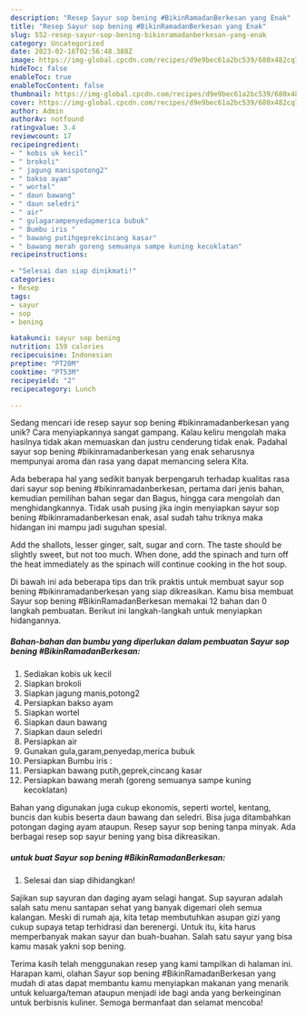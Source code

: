 ```yaml
---
description: "Resep Sayur sop bening #BikinRamadanBerkesan yang Enak"
title: "Resep Sayur sop bening #BikinRamadanBerkesan yang Enak"
slug: 552-resep-sayur-sop-bening-bikinramadanberkesan-yang-enak
category: Uncategorized
date: 2023-02-16T02:56:48.388Z
image: https://img-global.cpcdn.com/recipes/d9e9bec61a2bc539/680x482cq70/sayur-sop-bening-bikinramadanberkesan-foto-resep-utama.jpg
hideToc: false
enableToc: true
enableTocContent: false
thumbnail: https://img-global.cpcdn.com/recipes/d9e9bec61a2bc539/680x482cq70/sayur-sop-bening-bikinramadanberkesan-foto-resep-utama.jpg
cover: https://img-global.cpcdn.com/recipes/d9e9bec61a2bc539/680x482cq70/sayur-sop-bening-bikinramadanberkesan-foto-resep-utama.jpg
author: Admin
authorAv: notfound
ratingvalue: 3.4
reviewcount: 17
recipeingredient:
- " kobis uk kecil"
- " brokoli"
- " jagung manispotong2"
- " bakso ayam"
- " wortel"
- " daun bawang"
- " daun seledri"
- " air"
- " gulagarampenyedapmerica bubuk"
- " Bumbu iris "
- " bawang putihgeprekcincang kasar"
- " bawang merah goreng semuanya sampe kuning kecoklatan"
recipeinstructions:

- "Selesai dan siap dinikmati!"
categories:
- Resep
tags:
- sayur
- sop
- bening

katakunci: sayur sop bening 
nutrition: 159 calories
recipecuisine: Indonesian
preptime: "PT20M"
cooktime: "PT53M"
recipeyield: "2"
recipecategory: Lunch

---
```





Sedang mencari ide resep sayur sop bening #bikinramadanberkesan yang unik? Cara menyiapkannya sangat gampang. Kalau keliru mengolah maka hasilnya tidak akan memuaskan dan justru cenderung tidak enak. Padahal sayur sop bening #bikinramadanberkesan yang enak seharusnya mempunyai aroma dan rasa yang dapat memancing selera Kita.





Ada beberapa hal yang sedikit banyak berpengaruh terhadap kualitas rasa dari sayur sop bening #bikinramadanberkesan, pertama dari jenis bahan, kemudian pemilihan bahan segar dan Bagus, hingga cara mengolah dan menghidangkannya. Tidak usah pusing jika ingin menyiapkan sayur sop bening #bikinramadanberkesan enak,      asal sudah tahu triknya maka hidangan ini mampu jadi suguhan spesial.














Add the shallots, lesser ginger, salt, sugar and corn. The taste should be slightly sweet, but not too much. When done, add the spinach and turn off the heat immediately as the spinach will continue cooking in the hot soup.






Di bawah ini ada beberapa tips dan trik praktis untuk membuat sayur sop bening #bikinramadanberkesan yang siap dikreasikan. Kamu bisa membuat Sayur sop bening #BikinRamadanBerkesan memakai 12 bahan dan 0 langkah pembuatan. Berikut ini langkah-langkah untuk menyiapkan hidangannya.

<!--inarticleads1-->

##### Bahan-bahan dan bumbu yang diperlukan dalam pembuatan Sayur sop bening #BikinRamadanBerkesan:

1. Sediakan  kobis uk kecil
1. Siapkan  brokoli
1. Siapkan  jagung manis,potong2
1. Persiapkan  bakso ayam
1. Siapkan  wortel
1. Siapkan  daun bawang
1. Siapkan  daun seledri
1. Persiapkan  air
1. Gunakan  gula,garam,penyedap,merica bubuk
1. Persiapkan  Bumbu iris :
1. Persiapkan  bawang putih,geprek,cincang kasar
1. Persiapkan  bawang merah (goreng semuanya sampe kuning kecoklatan)


Bahan yang digunakan juga cukup ekonomis, seperti wortel, kentang, buncis dan kubis beserta daun bawang dan seledri. Bisa juga ditambahkan potongan daging ayam ataupun. Resep sayur sop bening tanpa minyak. Ada berbagai resep sop sayur bening yang bisa dikreasikan. 

<!--inarticleads2-->

#####  untuk buat Sayur sop bening #BikinRamadanBerkesan:


1. Selesai dan siap dihidangkan!

Sajikan sup sayuran dan daging ayam selagi hangat. Sup sayuran adalah salah satu menu santapan sehat yang banyak digemari oleh semua kalangan. Meski di rumah aja, kita tetap membutuhkan asupan gizi yang cukup supaya tetap terhidrasi dan berenergi. Untuk itu, kita harus memperbanyak makan sayur dan buah-buahan. Salah satu sayur yang bisa kamu masak yakni sop bening. 

Terima kasih telah menggunakan resep yang kami tampilkan di halaman ini. Harapan kami, olahan Sayur sop bening #BikinRamadanBerkesan yang mudah di atas dapat membantu kamu menyiapkan makanan yang menarik untuk keluarga/teman ataupun menjadi ide bagi anda yang berkeinginan untuk berbisnis kuliner. Semoga bermanfaat dan selamat mencoba!
